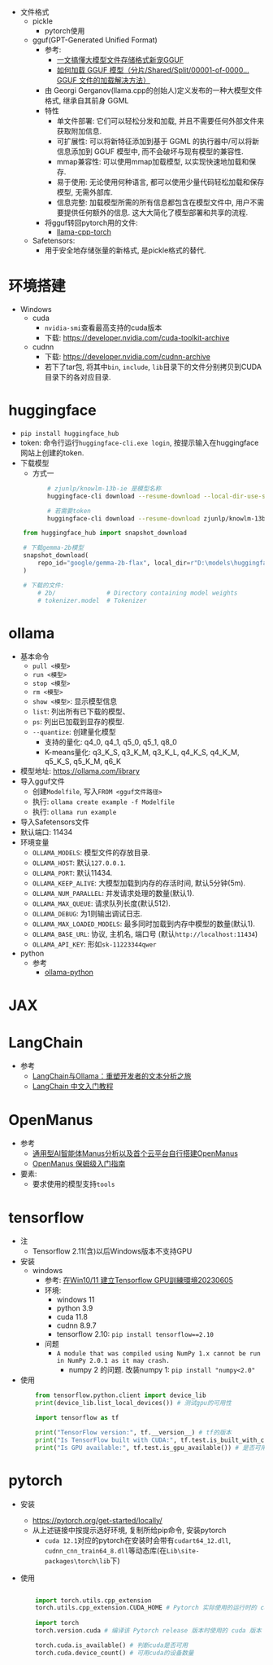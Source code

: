 * 文件格式
    * pickle
        * pytorch使用
    * gguf(GPT-Generated Unified Format)
        * 参考: 
            * [一文搞懂大模型文件存储格式新宠GGUF](https://zhuanlan.zhihu.com/p/848013326)
            * [如何加载 GGUF 模型（分片/Shared/Split/00001-of-0000... GGUF 文件的加载解决方法）](https://zhuanlan.zhihu.com/p/853454088)
        * 由 Georgi Gerganov(llama.cpp的创始人)定义发布的一种大模型文件格式, 继承自其前身 GGML
        * 特性
            * 单文件部署: 它们可以轻松分发和加载, 并且不需要任何外部文件来获取附加信息. 
            * 可扩展性: 可以将新特征添加到基于 GGML 的执行器中/可以将新信息添加到 GGUF 模型中, 而不会破坏与现有模型的兼容性. 
            * mmap兼容性: 可以使用mmap加载模型, 以实现快速地加载和保存. 
            * 易于使用: 无论使用何种语言, 都可以使用少量代码轻松加载和保存模型, 无需外部库. 
            * 信息完整: 加载模型所需的所有信息都包含在模型文件中, 用户不需要提供任何额外的信息. 这大大简化了模型部署和共享的流程. 
        * 将gguf转回pytorch用的文件: 
            * [llama-cpp-torch](https://github.com/chu-tianxiang/llama-cpp-torch)
    * Safetensors:
        * 用于安全地存储张量的新格式, 是pickle格式的替代. 

# 环境搭建
* Windows
    * cuda
        * `nvidia-smi`查看最高支持的cuda版本
        * 下载: https://developer.nvidia.com/cuda-toolkit-archive
    * cudnn
        * 下载: https://developer.nvidia.com/cudnn-archive
        * 若下了tar包, 将其中`bin`, `include`, `lib`目录下的文件分别拷贝到CUDA目录下的各对应目录. 
        
# huggingface
* `pip install huggingface_hub`
* token: 命令行运行`huggingface-cli.exe login`, 按提示输入在huggingface网站上创建的token. 
* 下载模型
    * 方式一
        ```sh
            # zjunlp/knowlm-13b-ie 是模型名称
            huggingface-cli download --resume-download --local-dir-use-symlinks False zjunlp/knowlm-13b-ie --local-dir D:\Code\KnowLM\knowlm-13b-ie

            # 若需要token
            huggingface-cli download --resume-download zjunlp/knowlm-13b-ie --local-dir D:\Code\KnowLM\knowlm-13b-ie --local-dir-use-symlinks False --token hf_*****
        ```
```py
    from huggingface_hub import snapshot_download

    # 下载gemma-2b模型
    snapshot_download(
        repo_id="google/gemma-2b-flax", local_dir=r"D:\models\huggingface\hub\models--google--gemma-2b-flax\snapshots\4b7a4a7ffe3b60b6e6e995f0c925b84ce128072f"
    )

    # 下载的文件: 
        # 2b/              # Directory containing model weights
        # tokenizer.model  # Tokenizer
```
# ollama
* 基本命令
    * `pull <模型>`
    * `run <模型>`
    * `stop <模型>`
    * `rm <模型>`
    * `show <模型>`: 显示模型信息
    * `list`: 列出所有已下载的模型、
    * `ps`: 列出已加载到显存的模型. 
    * `--quantize`: 创建量化模型
        * 支持的量化: q4_0, q4_1, q5_0, q5_1, q8_0
        * K-means量化: q3_K_S, q3_K_M, q3_K_L, q4_K_S, q4_K_M, q5_K_S, q5_K_M, q6_K
* 模型地址: https://ollama.com/library
* 导入gguf文件
    * 创建`Modelfile`, 写入`FROM <gguf文件路径>`
    * 执行: `ollama create example -f Modelfile`
    * 执行: `ollama run example`
* 导入Safetensors文件
* 默认端口: 11434
* 环境变量
    * `OLLAMA_MODELS`: 模型文件的存放目录. 
    * `OLLAMA_HOST`: 默认`127.0.0.1`. 
    * `OLLAMA_PORT`: 默认11434. 
    * `OLLAMA_KEEP_ALIVE`: 大模型加载到内存的存活时间, 默认5分钟(5m). 
    * `OLLAMA_NUM_PARALLEL`: 并发请求处理的数量(默认1). 
    * `OLLAMA_MAX_QUEUE`: 请求队列长度(默认512). 
    * `OLLAMA_DEBUG`: 为1则输出调试日志. 
    * `OLLAMA_MAX_LOADED_MODELS`: 最多同时加载到内存中模型的数量(默认1). 
    * `OLLAMA_BASE_URL`: 协议, 主机名, 端口号 (默认`http://localhost:11434`)
    * `OLLAMA_API_KEY`: 形如`sk-11223344qwer`
* python
    * 参考
        * [ollama-python](https://github.com/ollama/ollama-python)
# JAX

# LangChain
* 参考
    * [LangChain与Ollama：重塑开发者的文本分析之旅](https://zhuanlan.zhihu.com/p/696293498)
    * [LangChain 中文入门教程](https://github.com/liaokongVFX/LangChain-Chinese-Getting-Started-Guide)


# OpenManus
* 参考
    * [通用型AI智能体Manus分析以及首个云平台自行搭建OpenManus](https://blog.csdn.net/lovely_yoshino/article/details/146094945)
    * [OpenManus 保姆级入门指南](https://blog.csdn.net/A79800/article/details/146177999)
* 要素:
    * 要求使用的模型支持`tools`

# tensorflow
* 注
    * Tensorflow 2.11(含)以后Windows版本不支持GPU
* 安装
    * windows
        * 参考: [在Win10/11 建立Tensorflow GPU訓練環境20230605](https://hackmd.io/@jerrychu/S1QvFG98h)
        * 环境: 
            * windows 11
            * python 3.9
            * cuda 11.8
            * cudnn 8.9.7
            * tensorflow 2.10: `pip install tensorflow==2.10`
        * 问题
            * `A module that was compiled using NumPy 1.x cannot be run in NumPy 2.0.1 as it may crash.`
                * numpy 2 的问题. 改装numpy 1: `pip install "numpy<2.0"`
* 使用
    ```py
        from tensorflow.python.client import device_lib
        print(device_lib.list_local_devices()) # 测试gpu的可用性

        import tensorflow as tf

        print("TensorFlow version:", tf.__version__) # tf的版本
        print("Is TensorFlow built with CUDA:", tf.test.is_built_with_cuda()) # 是否可用cuda
        print("Is GPU available:", tf.test.is_gpu_available()) # 是否可用gpu
    ```

# pytorch
* 安装
    * https://pytorch.org/get-started/locally/
    * 从上述链接中按提示选好环境, 复制所给pip命令, 安装pytorch
        * `cuda 12.1`对应的pytorch在安装时会带有`cudart64_12.dll`, `cudnn_cnn_train64_8.dll`等动态库(在`Lib\site-packages\torch\lib`下)

* 使用
    ```py
    
        import torch.utils.cpp_extension
        torch.utils.cpp_extension.CUDA_HOME # Pytorch 实际使用的运行时的 cuda 目录
        
        import torch
        torch.version.cuda # 编译该 Pytorch release 版本时使用的 cuda 版本

        torch.cuda.is_available() # 判断cuda是否可用
        torch.cuda.device_count() # 可用cuda的设备数量
    ```